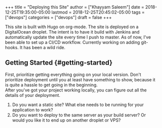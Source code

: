 +++
title = "Deploying this Site"
author = ["Khayyam Saleem"]
date = 2018-12-25T19:35:00-05:00
lastmod = 2018-12-25T20:45:02-05:00
tags = ["devops"]
categories = ["devops"]
draft = false
+++

This site is built with Hugo on org-mode. The site is deployed on a DigitalOcean droplet. The intent is to have it build with Jenkins and automatically update the site every time I push to master. As of now, I've been able to set up a CI/CD workflow. Currently working on adding git-hooks. It has been a wild ride.


## Getting Started {#getting-started}

First, prioritize getting everything going on your local version. Don't prioritize deployment until you at least have something to show, because it is quite a hassle to get going in the beginning.<br />
After you've got your project working locally, you can figure out all the details of your deployment.<br />

1.  Do you want a static site? What else needs to be running for your application to work?
2.  Do you want to deploy to the same server as your build server? Or would you like it to end up on another droplet or VPS?
